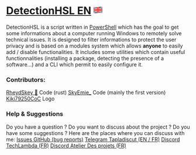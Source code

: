 # [DetectionHSL EN](https://github.com/woomy4680-exe/DetectionHSL) ![flag](../images/en.png)
DetectionHSL is a script written in [PowerShell](https://github.com/powershell/powershell) which has the goal to get some informations about a computer running Windows to remotely solve technical issues. It is designed to filter informations to protect the user privacy and is based on a modules system which allows **anyone** to easily add / disable functionalities. It includes some utilities which contain useful functionnalities (installing a package, detecting the presence of a software...) and a CLI which permit to easily configure it.
### Contributors:
[RheydSkey 🍪](https://github.com/Rheydskey) Code (rust)
[SkyEmie_](https://github.com/SkyEmie) Code (mainly the first version)
[Kiki79250CoC](https://twitter.com/Kiki79250CoC) Logo

### Help & Suggestions
Do you have a question ? Do you want to discuss about the project ? Do you have some suggestions ? Here are the places where you can discuss with me:
[Issues GitHub (bug reports)](https://github.com/DetectionHSL/DetectionHSL/issues)
[Telegram Tapladiscut (EN / FR)](https://t.me/woomy4680)
[Discord TechLambda (FR)](https://discord.gg/ARQGTS9)
[Discord Atelier Des projets (FR)](https://discord.gg/wNcrRpD)
